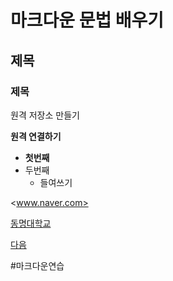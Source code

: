 # 마크다운 문법 배우기
## 제목
### 제목
원격 저장소 만들기

**원격 연결하기**
* __첫번째__
* 두번째
  * 들여쓰기

<www.naver.com>

[동명대학교](www.tu.ac.kr)

[다음](www.daum.net "여기를 클릭하면 다음으로 넘어가요")

#마크다운연습

